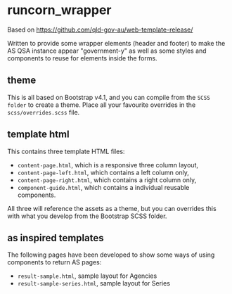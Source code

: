# runcorn_wrapper

Based on https://github.com/qld-gov-au/web-template-release/

Written to provide some wrapper elements (header and footer) to make the AS QSA instance appear "government-y" as well as some styles and components to reuse for elements inside the forms.

## theme

This is all based on Bootstrap v4.1, and you can compile from the `SCSS folder` to create a theme. Place all your favourite overrides in the `scss/overrides.scss` file.

## template html

This contains three template HTML files:
 * `content-page.html`, which is a responsive three column layout,
 * `content-page-left.html`, which contains a left column only,
 * `content-page-right.html`, which contains a right column only,
 * `component-guide.html`, which contains a individual reusable components.

All three will reference the assets as a theme, but you can overrides this with what you develop from the Bootstrap SCSS folder.

## as inspired templates

The following pages have been developed to show some ways of using components to return AS pages:
 * `result-sample.html`, sample layout for Agencies
* `result-sample-series.html`, sample layout for Series
